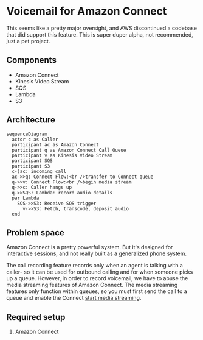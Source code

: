 # Voicemail for Amazon Connect
This seems like a pretty major oversight, and AWS discontinued a codebase that did support this feature.
This is super duper alpha, not recommended, just a pet project.

## Components
- Amazon Connect
- Kinesis Video Stream
- SQS
- Lambda
- S3

## Architecture
```mermaid
sequenceDiagram
  actor c as Caller
  participant ac as Amazon Connect
  participant q as Amazon Connect Call Queue
  participant v as Kinesis Video Stream
  participant SQS
  participant S3
  c-)ac: incoming call
  ac->>q: Connect Flow:<br />transfer to Connect queue
  q->>v: Connect Flow:<br />begin media stream
  q->>c: Caller hangs up
  q->>SQS: Lambda: record audio details
  par Lambda
    SQS->>S3: Receive SQS trigger
      v->>S3: Fetch, transcode, deposit audio
  end
```

## Problem space
Amazon Connect is a pretty powerful system.
But it's designed for interactive sessions, and not really built as a generalized phone system.

The call recording feature records only when an agent is talking with a caller- so it can be used for outbound calling and for when someone picks up a queue.
However, in order to record voicemail, we have to abuse the media streaming features of Amazon Connect.
The media streaming features only function within queues, so you must first send the call to a queue and enable the Connect [start media streaming](https://docs.aws.amazon.com/connect/latest/adminguide/start-media-streaming.html).


## Required setup
1. Amazon Connect